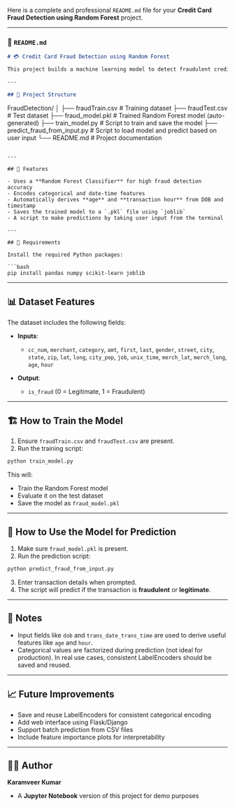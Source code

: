 Here is a complete and professional `README.md` file for your **Credit Card Fraud Detection using Random Forest** project.

---

### 📄 `README.md`

```markdown
# 💳 Credit Card Fraud Detection using Random Forest

This project builds a machine learning model to detect fraudulent credit card transactions using a dataset of real-world-like transaction records. The trained model uses a **Random Forest Classifier** and can predict whether a given transaction is **fraudulent** or **legitimate**.

---

## 📂 Project Structure

```

FraudDetection/
│
├── fraudTrain.csv                # Training dataset
├── fraudTest.csv                 # Test dataset
├── fraud\_model.pkl               # Trained Random Forest model (auto-generated)
├── train\_model.py                # Script to train and save the model
├── predict\_fraud\_from\_input.py  # Script to load model and predict based on user input
└── README.md                     # Project documentation

````

---

## 🚀 Features

- Uses a **Random Forest Classifier** for high fraud detection accuracy
- Encodes categorical and date-time features
- Automatically derives **age** and **transaction hour** from DOB and timestamp
- Saves the trained model to a `.pkl` file using `joblib`
- A script to make predictions by taking user input from the terminal

---

## 🔧 Requirements

Install the required Python packages:

```bash
pip install pandas numpy scikit-learn joblib
````

---

## 📊 Dataset Features

The dataset includes the following fields:

* **Inputs**:

  * `cc_num`, `merchant`, `category`, `amt`, `first`, `last`, `gender`, `street`, `city`, `state`, `zip`, `lat`, `long`, `city_pop`, `job`, `unix_time`, `merch_lat`, `merch_long`, `age`, `hour`
* **Output**:

  * `is_fraud` (0 = Legitimate, 1 = Fraudulent)

---

## 🏗️ How to Train the Model

1. Ensure `fraudTrain.csv` and `fraudTest.csv` are present.
2. Run the training script:

```bash
python train_model.py
```

This will:

* Train the Random Forest model
* Evaluate it on the test dataset
* Save the model as `fraud_model.pkl`

---

## 🧪 How to Use the Model for Prediction

1. Make sure `fraud_model.pkl` is present.
2. Run the prediction script:

```bash
python predict_fraud_from_input.py
```

3. Enter transaction details when prompted.
4. The script will predict if the transaction is **fraudulent** or **legitimate**.

---

## 📌 Notes

* Input fields like `dob` and `trans_date_trans_time` are used to derive useful features like `age` and `hour`.
* Categorical values are factorized during prediction (not ideal for production). In real use cases, consistent LabelEncoders should be saved and reused.

---

## 📈 Future Improvements

* Save and reuse LabelEncoders for consistent categorical encoding
* Add web interface using Flask/Django
* Support batch prediction from CSV files
* Include feature importance plots for interpretability

---

## 🧑‍💻 Author

**Karamveer Kumar**

- A **Jupyter Notebook** version of this project for demo purposes
```
